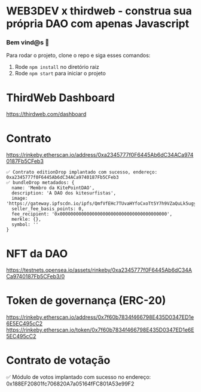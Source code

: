 # WEB3DEV x thirdweb - construa sua própria DAO com apenas Javascript

### **Bem vind@s 👋**
Para rodar o projeto, clone o repo e siga esses comandos:

1. Rode `npm install` no diretório raiz
2. Rode `npm start` para iniciar o projeto

# ThirdWeb Dashboard
https://thirdweb.com/dashboard

# Contrato
https://rinkeby.etherscan.io/address/0xa2345777f0F6445Ab6dC34ACa9740187Fb5CFeb3
```
✅ Contrato editionDrop implantado com sucesso, endereço: 0xa2345777f0F6445Ab6dC34ACa9740187Fb5CFeb3
✅ bundleDrop metadados: {
  name: 'Membro da KitePointDAO',
  description: 'A DAO dos kitesurfistas',
  image: 'https://gateway.ipfscdn.io/ipfs/QmfVfEHc7TUvaHYfoCxoTt5Y7h9VZaQuLk5ugydmapdNhu/0',
  seller_fee_basis_points: 0,
  fee_recipient: '0x0000000000000000000000000000000000000000',
  merkle: {},
  symbol: ''
}
```

# NFT da DAO
https://testnets.opensea.io/assets/rinkeby/0xa2345777f0F6445Ab6dC34ACa9740187Fb5CFeb3/0

# Token de governança (ERC-20)
https://rinkeby.etherscan.io/address/0x7f60b7834f466798E435D0347ED1e6E5EC495cC2
https://rinkeby.etherscan.io/token/0x7f60b7834f466798E435D0347ED1e6E5EC495cC2

# Contrato de votação
✅ Módulo de votos implantado com sucesso no endereço: 0x188EF20801fc706820A7a05164fFC801A53e99F2
